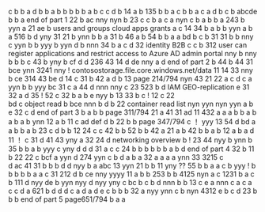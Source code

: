 c
b
b
a
d
b
b
a
b
b
b
b
b
a
b
c
c
d
b
14
a
b
135
b
b
a
c
b
b
a
c
a
d
b
c
b
abcde
b
b
a     end of part 1
22
b
ac
nny
nyn
b
23
c
c
b
a
c
a
nyn
c
b
a
b
b
a
243
b
yyn
a
21
ae
b
users and groups   cloud apps  grants
a
c
14
34
b
a
b
b
yyn
a
b
a
516
b
d
yny
31
21 
b
ynn
b
b
a
31
b
46
a
b
54
b
b
a
a
bd
b
c
b
31
31
b
b
nny
c
yyn
b
b
yyy
b
yyn
d
b
nnn
34
b
a
c
d
32
identity B2B
c
c
b
312
user can register applications and  restrict access to Azure AD admin portal
nny
b
nny
b
b
b
c
43
b
yny
b
cf
d
d
236
43
14
d
de
nny
a
d end of part 2
b
44
b
44
31
bce
ynn
3241
nny !
contosostorage.file.core.windows.net/data
11
14
33
nny
b
ce
314
43
be
d
14
c
31
b
42
a
d
b
13   page 214/794
nyn
43
21
22
a
c
d
c
a
yyn
b
b
yyy
bc
31
c
a
44
d
nnn
nny
c
23
523
b
d
IAM GEO-replication
e
31
32
a
d
35 ! 52
c
32
b
a
b
e
nyy
b
13
33
b
c !
12
c
22  
bd
c
object read
b
bce
nnn
b
d
b
22
container read list
nyn
yyn
nyn
yyn
a
b
e
32
c
d end of part 3
b
a
b
b  page 311/794
21
a
41
31
ad
11
432
a
a
a
b
b
a
b
a
b
a
b
ynn
12
a
b
11
c
ad
def
d
b
22
b
b  page 347/794
c ！
yyy
13
54
d
bd
a
a
b
b
a
b
23
c
d
b
b
12
24
c
c
42
b
b
52
b
b
42
a
21
a
b
42
b
b
a
b
12
a
b
a
d
11 ！
c
31
d
41
43
yny
a
32
24
d
networking overview
b !
23
44
nyy
b
ynn
b
35
b
b
a
b
yyy
c
yny
d
d
d
31
a
c
c
24
b
b
b
b
b
b
a
b
d  end of part 4 
32
b
11
b
22
22
c
bcf
a
yyn
d
274
yyn
c
b
d
a
b
a
32
a
a
a
a
ynn
33
3215
c  
d
ac
41
31
b
b
b
d
d
nyy
b
a
abc
13
yyn
21
b
b
11
yny
?? 55
b
b
a
a
c
b
yyy !
b
b
b
b
b
a
a
c
31
212
d
b
ce
nny
yyyy
11
a
b
b
253
b
b
4125
nyn
a
c
1231
b
a
c
b
111
d
nyy
de
b
yyn
nyy
d
nyy
yny
c
bc
b
c
b
d
nnn
b
b
13
c
e
a
nnn
c
a
c
a
c
c
d
a
621
b
d
d
d
c
a
d
a
d
e
c
b
b
b
32
a
nyy
ynn
c
b
nyn
4312
e
b
c
d
23
b
b
b  end of part 5 page651/794
b
a
a

